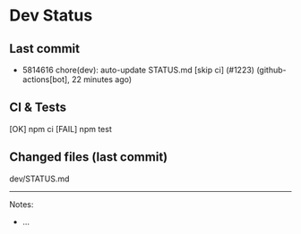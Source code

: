 # Dev Status

## Last commit
- 5814616 chore(dev): auto-update STATUS.md [skip ci] (#1223) (github-actions[bot], 22 minutes ago)
## CI & Tests
[OK] npm ci
[FAIL] npm test

## Changed files (last commit)
dev/STATUS.md

---
Notes:
- ...
